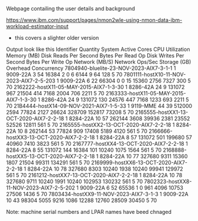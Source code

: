 Webpage contailing the user details and background

https://www.ibm.com/support/pages/nmon2wle-using-nmon-data-ibm-workload-estimator-input
- this covers a slighter older version

Output look like this
Identifier	Quantity	System	Active Cores	CPU Utilization	Memory (MB)	Disk Reads Per Second	Bytes Per Read Op	Disk Writes Per Second	Bytes Per Write Op	Network (MB/S)	Network Ops/Sec	Storage (GB)	Overhead	Concurrency
7804940-bluelite-23-NOV-2023-AIX7-3-1-1	1	 9009-22A	3	54	16384	2	0	6	6144	9	64	128	5	70
7801111-hostX10-11-NOV-2023-AIX7-2-5-203	1	 9009-22A	6	22	66304	0	0	15	15360	2756	7327	300	5	70
2162222-hostX11-05-MAY-2015-AIX7-1-3-30	1	 8286-42A	24	9	131072	967	21504	414	7168	2004	706	2211	5	70
2163333-hostX11-05-MAY-2015-AIX7-1-3-30	1	 8286-42A	24	9	131072	130	24576	447	7168	1233	693	2211	5	70
21B4444-hostX14-09-NOV-2021-AIX7-1-5-33	1	 9119-MME	44	39	512000	2594	77824	2127	26624	328709	152817	73208	5	70
2165555-hostXX1-13-OCT-2020-AIX7-2-2-18	1	 8284-22A	10	57	262144	3608	39936	2381	23552	52526	12811	561	5	70
2165555-hostXX2-13-OCT-2020-AIX7-2-2-18	1	 8284-22A	10	8	262144	53	77824	909	17408	5189	4120	561	5	70
2166666-hostXX3-13-OCT-2020-AIX7-2-2-18	1	 8284-22A	8	57	131072	501	199680	57	40960	7410	3823	561	5	70
2167777-hostXX4-13-OCT-2020-AIX7-2-2-18	1	 8284-22A	8	55	131072	144	16384	101	10240	1075	1564	561	5	70
2168888-hostXX5-13-OCT-2020-AIX7-2-2-18	1	 8284-22A	10	77	327680	9311	15360	1807	21504	99311	134291	561	5	70
2169999-hostXX6-13-OCT-2020-AIX7-2-2-18	1	 8284-22A	10	78	327680	8303	10240	1938	10240	99941	129972	561	5	70
2161212-hostXX7-13-OCT-2020-AIX7-2-2-18	1	 8284-22A	10	78	327680	9711	10240	1991	10240	102953	130232	561	5	70
7802323-hostXX8-11-NOV-2023-AIX7-2-5-202	1	 9009-22A	6	52	65536	1	0	961	4096	10753	27506	1436	5	70
7803434-hostXX9-11-NOV-2023-AIX7-3-1-3	1	 9009-22A	10	43	98304	5055	9216	1086	12288	12760	28509	30450	5	70

Note: machine serial numbers and LPAR names have beed chnaged
